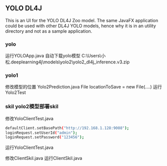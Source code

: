 YOLO DL4J
--

This is an UI for the YOLO DL4J Zoo model. The same JavaFX application could be used with other DL4J YOLO models,
hence why it is in an utility directory and not as a sample application.

### yolo
运行YOLOApp.java
自动下载yolo模型 C:\Users\小松\.deeplearning4j\models\yolo2\yolo2_dl4j_inference.v3.zip

### yolo1
修改模型的位置 Yolo2Prediction.java
File locationToSave = new File(....)
运行Yolo2Test

### skil  yolo2模型部署skil
修改YoloClientTest.java
```bash
defaultClient.setBasePath("http://192.168.1.128:9008");
loginRequest.setUserId("admin");
loginRequest.setPassword("123456");
```
运行YoloClientTest.java


修改ClientSkil.java
运行ClientSkil.java